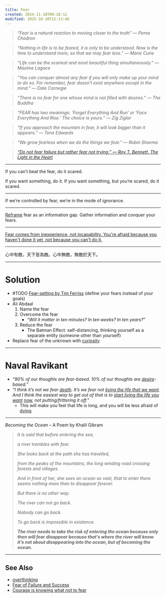 ```yaml
---
title: Fear
created: 2024-11-18T09:18:12
modified: 2025-10-20T12:13:48
---
```


> _“Fear is a natural reaction to moving closer to the truth” — Pema Chodron_

> _“Nothing in life is to be feared, it is only to be understood. Now is the time to understand more, so that we may fear less.” — Marie Curie_

> _“Life can be the scariest and most beautiful thing simultaneously.” — Maxime Lagace_

> _“You can conquer almost any fear if you will only make up your mind to do so. For remember, fear doesn’t exist anywhere except in the mind.” — Dale Carnegie_

> _“There is no fear for one whose mind is not filled with desires.” — The Buddha_

> _“FEAR has two meanings: ‘Forget Everything And Run’ or ‘Face Everything And Rise.’ The choice is yours.” — Zig Ziglar_

> _“If you approach the mountain in fear, it will look bigger than it appears.” — Tene Edwards_

> _“We grow fearless when we do the things we fear.” — Robin Sharma_

> _[“Do not fear failure but rather fear not trying.” — Roy T. Bennett, The Light in the Heart](https://www.goodreads.com/quotes/8131554-do-not-fear-failure-but-rather-fear-not-trying)_

---

If you can’t beat the fear, do it scared.

If you want something, do it. If you want something, but you’re scared, do it scared.

---

If we’re controlled by fear, we’re in the mode of ignorance.

---

[Reframe](a-true-transformation-begins-with-a-mental-shift.md) fear as an information gap. Gather information and conquer your fears.

---

[Fear comes from inexperience, not incapability. You're afraid because you haven't done it yet, not because you can't do it.](https://x.com/SahilBloom/status/1910310140995416458)

---

心中有敵，天下皆為敵。心中無敵，無敵於天下。

---

# Solution

* #TODO [Fear-setting by Tim Ferriss](https://tim.blog/wp-content/uploads/2017/06/ted_ferriss_fear_setting_sample_slides.pdf) (define your fears instead of your goals)
* Ali Abdaal
	1. Name the fear
	2. Overcome the fear
		* “_Will it matter in ten minutes? In ten weeks? In ten years?_”
	3. Reduce the fear
		* The Batman Effect: self-distancing, thinking yourself as a separate entity (someone other than yourself)
* Replace fear of the unknown with [curiosity](stay-curious.md)

---

# Naval Ravikant

* _“90% of our thoughts are fear-based. 10% of our thoughts are [desire](the-absence-of-desire-is-true-happiness.md)-based.”_
* _“I think it’s not we fear [death](death.md). It’s we fear not [living the life that we want](how-to-live-a-life.md). And I think the easiest way to get out of that is to [start living the life you want](intentional-living.md) [now](live-in-the-present.md), not putting/frittering it off.”_
	* This will make you feel that life is long, and you will be less afraid of [dying](death.md).

---

_Becoming the Ocean_ – A Poem by Khalil Gibram

> _It is said that before entering the sea,_
>
> _a river trembles with fear._
>
> _She looks back at the path she has travelled,_
>
> _from the peaks of the mountains, the long winding road crossing forests and villages._
>
> _And in front of her, she sees an ocean so vast, that to enter there seems nothing more than to disappear forever._
>
> _But there is no other way._
>
> _The river can not go back._
>
> _Nobody can go back._
>
> _To go back is impossible in existence._
>
> _**The river needs to take the risk of entering the ocean because only then will fear disappear because that’s where the river will know it’s not about disappearing into the ocean, but of becoming the ocean.**_

---

## See Also

* [overthinking](overthinking.md)
* [Fear of Failure and Success](Fear%20of%20Failure%20and%20Success.md)
* [Courage is knowing what not to fear](Courage%20is%20knowing%20what%20not%20to%20fear.md)
